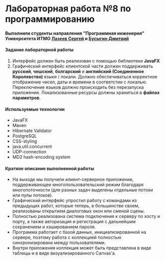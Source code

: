 # Лабораторная работа №8 по программированию #
#### Выполнили студенты направления "Программная инженерия" Университета ИТМО [Лазеев Сергей](https://github.com/k1b24) и [Бусыгин Дмитрий](https://github.com/Busygind)

#### Задание лабораторной работы ####
1. Интерфейс должен быть реализован с помощью библиотеки **JavaFX**
2. Графический интерфейс клиентской части должен поддерживать **русский**, **чешский**, **болгарский** и **английский (Соединенное Королевство)** языки / локали. Должно обеспечиваться корректное отображение чисел, даты и времени в соответстии с локалью. Переключение языков должно происходить без перезапуска приложения. Локализованные ресурсы должны храниться в **файлах параметров**.

#### Используемые технологии ####
- JavaFX
- Maven
- Hibernate Validator
- PostgreSQL
- CSS-styling
- java.util.concurrent
- UDP-connection
- MD2 hash-encoding system

#### Краткое описание выполненной работы ####
- На выходе мы получили клиент-серверное приложение, поддерживающее многопользовательский режим благодаря многопоточности (для разных задач выделены отдельные потоки или пулы потоков). 
- Графический интерфейс упростил работу с командами из предыдущих работ, которые теперь, в большинстве своем, реализованы открытием диалоговых окон или сменой сцены. 
- Полностью реализована система подключения к серверу по хосту и порту, а также авторизация и регистрация с дальнейшим сохранением и хэшированием пароля.
- Программа работает с базой данных, инициализированной на сервере, поэтому работа с коллекцией полностью синхронизирована между пользователями.
- Внутри приложения коллекция может быть представлена в виде таблицы и в виде визуализированного Canvas'а.
